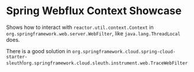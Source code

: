 # Spring Webflux Context Showcase

Shows how to interact with `reactor.util.context.Context` in `org.springframework.web.server.WebFilter`, like `java.lang.ThreadLocal` does.

There is a good solution in `org.springframework.cloud.spring-cloud-starter-sleuth`!`org.springframework.cloud.sleuth.instrument.web.TraceWebFilter`